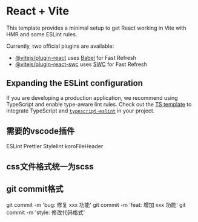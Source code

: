 <!--
 * @Date: 2025-03-03 14:29:22
 * @LastEditors: wangyifeng
 * @LastEditTime: 2025-03-05 13:11:46
 * @Description:
-->

# React + Vite

This template provides a minimal setup to get React working in Vite with HMR and some ESLint rules.

Currently, two official plugins are available:

- [@vitejs/plugin-react](https://github.com/vitejs/vite-plugin-react/blob/main/packages/plugin-react/README.md) uses [Babel](https://babeljs.io/) for Fast Refresh
- [@vitejs/plugin-react-swc](https://github.com/vitejs/vite-plugin-react-swc) uses [SWC](https://swc.rs/) for Fast Refresh

## Expanding the ESLint configuration

If you are developing a production application, we recommend using TypeScript and enable type-aware lint rules. Check out the [TS template](https://github.com/vitejs/vite/tree/main/packages/create-vite/template-react-ts) to integrate TypeScript and [`typescript-eslint`](https://typescript-eslint.io) in your project.

## 需要的vscode插件

ESLint
Prettier
Stylelint
koroFileHeader

## css文件格式统一为scss

## git commit格式

git commit -m 'bug: 修复 xxx 功能'
git commit -m 'feat: 增加 xxx 功能'
git commit -m 'style: 修改代码格式'
